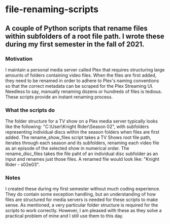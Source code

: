 # file-renaming-scripts

## A couple of Python scripts that rename files within subfolders of a root file path. I wrote these during my first semester in the fall of 2021.

### Motivation
I maintain a personal media server called Plex that requires structuring large amounts of folders containing video files. When the files are first added, they need to be renamed in order to adhere to Plex's naming conventions so that the correct metadata can be scraped for the Plex Streaming UI. Needless to say, manually renaming dozens or hundreds of files is tedious. These scripts provide an instant renaming process.

### What the scripts do
The folder structure for a TV show on a Plex media server typically looks like the following: "C:\User\Knight Rider\Season 02", with subfolders representing individual discs within the season folders when files are first added. The rename_show_files script takes a TV Shows root file path, iterates through each season and its subfolders, renaming each video file as an episode of the selected show in numerical order. The rename_disc_files takes the file paht of an individual disc subfolder as an input and renames just those files. A renamed file would look like: "Knight Rider - s02e03".

### Notes
I created these during my first semester without much coding experience. They do contain some exception handling, but an understanding of how files are structured for media servers is needed for these scripts to make sense. As mentioned, a very particular folder structure is required for the scripts to work correctly. However, I am pleased with these as they solve a practical problem of mine and I still use them to this day.

